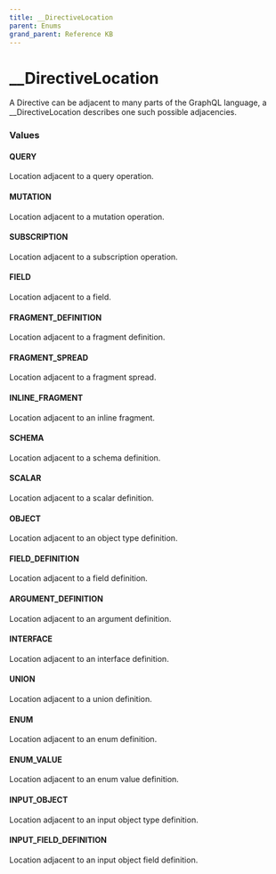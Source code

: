 ```yaml
---
title: __DirectiveLocation
parent: Enums
grand_parent: Reference KB
---
```


# __DirectiveLocation

A Directive can be adjacent to many parts of the GraphQL language, a __DirectiveLocation describes one such possible adjacencies.

<h3 id="values">Values</h3>

  <h4 id="query" class="name anchored">QUERY</h4>

  <div class="description-wrapper">
   <p>Location adjacent to a query operation.</p>
  </div>

  <h4 id="mutation" class="name anchored">MUTATION</h4>

  <div class="description-wrapper">
   <p>Location adjacent to a mutation operation.</p>
  </div>

  <h4 id="subscription" class="name anchored">SUBSCRIPTION</h4>

  <div class="description-wrapper">
   <p>Location adjacent to a subscription operation.</p>
  </div>

  <h4 id="field" class="name anchored">FIELD</h4>

  <div class="description-wrapper">
   <p>Location adjacent to a field.</p>
  </div>

  <h4 id="fragment_definition" class="name anchored">FRAGMENT_DEFINITION</h4>

  <div class="description-wrapper">
   <p>Location adjacent to a fragment definition.</p>
  </div>

  <h4 id="fragment_spread" class="name anchored">FRAGMENT_SPREAD</h4>

  <div class="description-wrapper">
   <p>Location adjacent to a fragment spread.</p>
  </div>

  <h4 id="inline_fragment" class="name anchored">INLINE_FRAGMENT</h4>

  <div class="description-wrapper">
   <p>Location adjacent to an inline fragment.</p>
  </div>

  <h4 id="schema" class="name anchored">SCHEMA</h4>

  <div class="description-wrapper">
   <p>Location adjacent to a schema definition.</p>
  </div>

  <h4 id="scalar" class="name anchored">SCALAR</h4>

  <div class="description-wrapper">
   <p>Location adjacent to a scalar definition.</p>
  </div>

  <h4 id="object" class="name anchored">OBJECT</h4>

  <div class="description-wrapper">
   <p>Location adjacent to an object type definition.</p>
  </div>

  <h4 id="field_definition" class="name anchored">FIELD_DEFINITION</h4>

  <div class="description-wrapper">
   <p>Location adjacent to a field definition.</p>
  </div>

  <h4 id="argument_definition" class="name anchored">ARGUMENT_DEFINITION</h4>

  <div class="description-wrapper">
   <p>Location adjacent to an argument definition.</p>
  </div>

  <h4 id="interface" class="name anchored">INTERFACE</h4>

  <div class="description-wrapper">
   <p>Location adjacent to an interface definition.</p>
  </div>

  <h4 id="union" class="name anchored">UNION</h4>

  <div class="description-wrapper">
   <p>Location adjacent to a union definition.</p>
  </div>

  <h4 id="enum" class="name anchored">ENUM</h4>

  <div class="description-wrapper">
   <p>Location adjacent to an enum definition.</p>
  </div>

  <h4 id="enum_value" class="name anchored">ENUM_VALUE</h4>

  <div class="description-wrapper">
   <p>Location adjacent to an enum value definition.</p>
  </div>

  <h4 id="input_object" class="name anchored">INPUT_OBJECT</h4>

  <div class="description-wrapper">
   <p>Location adjacent to an input object type definition.</p>
  </div>

  <h4 id="input_field_definition" class="name anchored">INPUT_FIELD_DEFINITION</h4>

  <div class="description-wrapper">
   <p>Location adjacent to an input object field definition.</p>
  </div>

